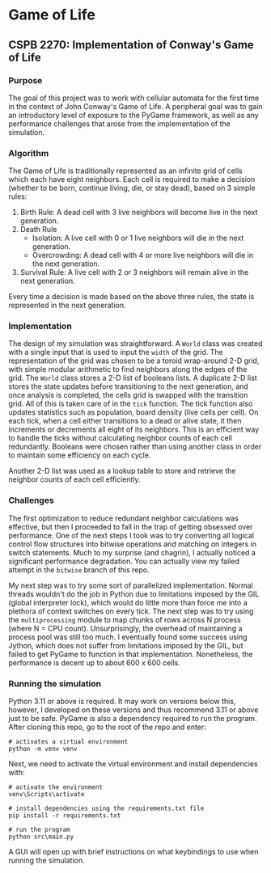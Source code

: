 # Game of Life

CSPB 2270: Implementation of Conway's Game of Life
--------------------------------------------------

### Purpose

The goal of this project was to work with cellular automata for the first time in the context of
John Conway's Game of Life. A peripheral goal was to gain an introductory level of exposure to the
PyGame framework, as well as any performance challenges that arose from the implementation of the
simulation.

### Algorithm

The Game of Life is traditionally represented as an infinite grid of cells which each have eight
neighbors. Each cell is required to make a decision (whether to be born, continue living, die, or stay dead),
based on 3 simple rules:

1. Birth Rule: A dead cell with 3 live neighbors will become live in the next generation.
2. Death Rule
   - Isolation: A live cell with 0 or 1 live neighbors will die in the next generation.
   - Overcrowding: A dead cell with 4 or more live neighbors will die in the next generation.
3. Survival Rule: A live cell with 2 or 3 neighbors will remain alive in the next generation.

Every time a decision is made based on the above three rules, the state is represented in the next
generation.

### Implementation

The design of my simulation was straightforward. A `World` class was created with a single input that
is used to input the `width` of the grid. The representation of the grid was chosen to be a toroid
wrap-around 2-D grid, with simple modular arithmetic to find neighbors along the edges of the grid. The
`World` class stores a 2-D list of booleans lists. A duplicate 2-D list stores the state updates before
transitioning to the next generation, and once analysis is completed, the cells grid is swapped with
the transition grid. All of this is taken care of in the `tick` function. The tick function also updates
statistics such as population, board density (live cells per cell). On each tick, when a cell either
transitions to a dead or alive state, it then increments or decrements all eight of its neighbors. This
is an efficient way to handle the ticks without calculating neighbor counts of each cell redundantly.
Booleans were chosen rather than using another class in order to maintain some efficiency on each cycle.

Another 2-D list was used as a lookup table to store and retrieve the neighbor counts of each cell
efficiently.

### Challenges

The first optimization to reduce redundant neighbor calculations was effective, but then I proceeded to
fall in the trap of getting obsessed over performance. One of the next steps I took was to try converting
all logical control flow structures into bitwise operations and matching on integers in switch statements.
Much to my surprise (and chagrin), I actually noticed a significant performance degradation. You can
actually view my failed attempt in the `bitwise` branch of this repo.

My next step was to try some sort of parallelized implementation. Normal threads wouldn't do the job in Python
due to limitations imposed by the GIL (global interpreter lock), which would do little more than force
me into a plethora of context switches on every tick. The next step was to try using the `multiprocessing`
module to map chunks of rows across N process (where N = CPU count). Unsurprisingly, the overhead of
maintaining a process pool was still too much. I eventually found some success using Jython, which does
not suffer from limitations imposed by the GIL, but failed to get PyGame to function in that implementation.
Nonetheless, the performance is decent up to about 600 x 600 cells.

### Running the simulation

Python 3.11 or above is required. It may work on versions below this, however, I developed on these
versions and thus recommend 3.11 or above just to be safe. PyGame is also a dependency required to run
the program. After cloning this repo, go to the root of the repo and enter:

```
# activates a virtual environment
python -m venv venv
```

Next, we need to activate the virtual environment and install dependencies with:

```
# activate the environment
venv\Scripts\activate

# install dependencies using the requirements.txt file
pip install -r requirements.txt

# run the program
python src\main.py
```

A GUI will open up with brief instructions on what keybindings to use when running the simulation.
